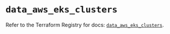 # `data_aws_eks_clusters`

Refer to the Terraform Registry for docs: [`data_aws_eks_clusters`](https://registry.terraform.io/providers/hashicorp/aws/6.5.0/docs/data-sources/eks_clusters).
